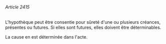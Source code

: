 ###### Article 2415

L'hypothèque peut être consentie pour sûreté d'une ou plusieurs créances, présentes ou futures. Si elles sont futures, elles doivent être déterminables.

La cause en est déterminée dans l'acte.


